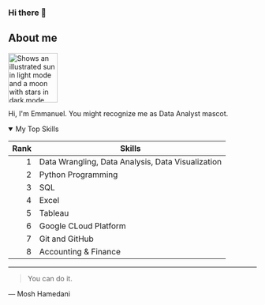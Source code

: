 ### Hi there 👋

## About me

<!-- TO DO: add more details about me later -->
<!--
Here are some ideas to get you started:

- 🔭 I’m currently working on ... Udacity Data Analyst Nanodegree
- 🌱 I’m currently learning Data Analysis with Udacity
- 👯 I’m looking to collaborate on Data Analysis projects.
- 🤔 I’m looking for help with how to upskill into Data Science
- 💬 Ask me about ...anything
- 📫 How to reach me: ...encube100@gmail.com
- 😄 Pronouns: ...Me/Him
- ⚡ Fun fact: ...Data Data Everywhere
-->

<picture>
  <source media="(prefers-color-scheme: dark)" srcset="https://user-images.githubusercontent.com/25423296/163456776-7f95b81a-f1ed-45f7-b7ab-8fa810d529fa.png">
  <source media="(prefers-color-scheme: light)" srcset="https://user-images.githubusercontent.com/25423296/163456779-a8556205-d0a5-45e2-ac17-42d089e3c3f8.png">
  <img alt="Shows an illustrated sun in light mode and a moon with stars in dark mode." src="https://user-images.githubusercontent.com/25423296/163456779-a8556205-d0a5-45e2-ac17-42d089e3c3f8.png" width="100" height="100">
</picture>

Hi, I'm Emmanuel. You might recognize me as Data Analyst mascot.

<details open>
  
<summary>My Top Skills</summary>
  
| Rank | Skills |
|-----:|---------------|
|     1|Data Wrangling, Data Analysis, Data Visualization|
|     2|Python Programming|
|     3|SQL|
|     4|Excel |
|     5|Tableau |
|     6|Google CLoud Platform |
|     7|Git and GitHub
|     8| Accounting & Finance |

</details>

---
> You can do it.

—  Mosh Hamedani
